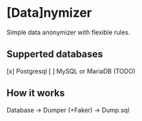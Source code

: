 # [Data]nymizer

Simple data anonymizer with flexible rules.

## Supperted databases

[x] Postgresql
[ ] MySQL or MariaDB (TODO)

## How it works

Database -> Dumper (+Faker) -> Dump.sql
